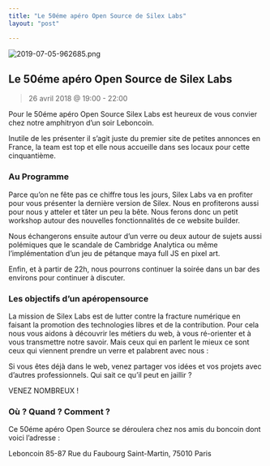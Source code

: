 ```yaml
---
title: "Le 50éme apéro Open Source de Silex Labs"
layout: "post"

---
```

![2019-07-05-962685.png](http://lexoyo.me/silexlabs.org//assets/2019-07-05-962685.png)

## Le 50éme apéro Open Source de Silex Labs

> 26 avril 2018 @ 19:00 - 22:00


Pour le 50éme apéro Open Source Silex Labs est heureux de vous convier chez notre amphitryon d’un soir Leboncoin.

Inutile de les présenter il s’agit juste du premier site de petites annonces en France, la team est top et elle nous accueille dans ses locaux pour cette cinquantième.

<!-- more -->


### Au Programme

Parce qu’on ne fête pas ce chiffre tous les jours, Silex Labs va en profiter pour vous présenter la dernière version de Silex. Nous en profiterons aussi pour nous y atteler et tâter un peu la bête. Nous ferons donc un petit workshop autour des nouvelles fonctionnalités de ce website builder.

Nous échangerons ensuite autour d’un verre ou deux autour de sujets aussi polémiques que le scandale de Cambridge Analytica ou même l’implémentation d’un jeu de pétanque maya full JS en pixel art.

Enfin, et à partir de 22h, nous pourrons continuer la soirée dans un bar des environs pour continuer à discuter.

### Les objectifs d’un apéropensource

La mission de Silex Labs est de lutter contre la fracture numérique en faisant la promotion des technologies libres et de la contribution. Pour cela nous vous aidons à découvrir les métiers du web, à vous ré-orienter et à vous transmettre notre savoir. Mais ceux qui en parlent le mieux ce sont ceux qui viennent prendre un verre et palabrent avec nous :

Si vous êtes déjà dans le web, venez partager vos idées et vos projets avec d’autres professionnels. Qui sait ce qu’il peut en jaillir ?

VENEZ NOMBREUX !

### Où ? Quand ? Comment ?

Ce 50éme apéro Open Source se déroulera chez nos amis du boncoin dont voici l’adresse :

Leboncoin
85-87 Rue du Faubourg Saint-Martin,
75010 Paris
